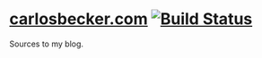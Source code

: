 # [carlosbecker.com](https://carlosbecker.com) [![Build Status](https://travis-ci.org/caarlos0/carlosbecker.com.svg?branch=master)](https://travis-ci.org/caarlos0/carlosbecker.com)

Sources to my blog.
